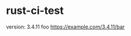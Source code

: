 # rust-ci-test

<!-- x-release-please-start-version -->

version: 3.4.11 foo
https://example.com/3.4.11/bar

<!-- x-release-please-end -->
